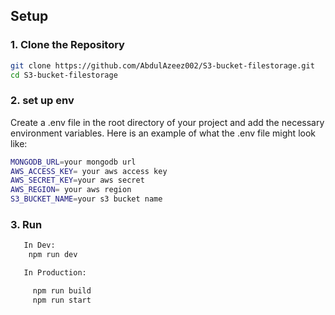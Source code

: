 


## Setup

### 1. Clone the Repository

```bash
git clone https://github.com/AbdulAzeez002/S3-bucket-filestorage.git
cd S3-bucket-filestorage

```

### 2. set up env

Create a .env file in the root directory of your project and add the necessary environment variables. Here is an example of what the .env file might look like:

```bash
MONGODB_URL=your mongodb url
AWS_ACCESS_KEY= your aws access key
AWS_SECRET_KEY=your aws secret
AWS_REGION= your aws region
S3_BUCKET_NAME=your s3 bucket name

```

### 3. Run

```bash
   In Dev:
    npm run dev

   In Production:

     npm run build
     npm run start



```



